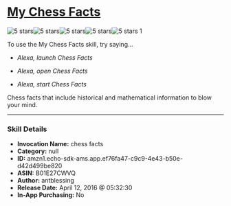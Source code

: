 # [My Chess Facts](http://alexa.amazon.com/#skills/amzn1.echo-sdk-ams.app.ef76fa47-c9c9-4e43-b50e-d42d499be820)
![5 stars](../../images/ic_star_black_18dp_1x.png)![5 stars](../../images/ic_star_black_18dp_1x.png)![5 stars](../../images/ic_star_black_18dp_1x.png)![5 stars](../../images/ic_star_black_18dp_1x.png)![5 stars](../../images/ic_star_black_18dp_1x.png) 1

To use the My Chess Facts skill, try saying...

* *Alexa, launch Chess Facts*

* *Alexa, open Chess Facts*

* *Alexa, start Chess Facts*

Chess facts that include historical and mathematical information to blow your mind.

***

### Skill Details

* **Invocation Name:** chess facts
* **Category:** null
* **ID:** amzn1.echo-sdk-ams.app.ef76fa47-c9c9-4e43-b50e-d42d499be820
* **ASIN:** B01E27CWVQ
* **Author:** antblessing
* **Release Date:** April 12, 2016 @ 05:32:30
* **In-App Purchasing:** No
